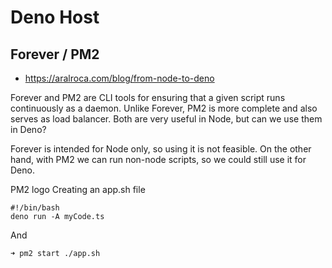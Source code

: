 # Deno Host 

## Forever / PM2

* https://aralroca.com/blog/from-node-to-deno

Forever and PM2 are CLI tools for ensuring that a given script runs continuously as a daemon. Unlike Forever, PM2 is more complete and also serves as load balancer. Both are very useful in Node, but can we use them in Deno?

Forever is intended for Node only, so using it is not feasible. On the other hand, with PM2 we can run non-node scripts, so we could still use it for Deno.

PM2 logo
Creating an app.sh file

```
#!/bin/bash
deno run -A myCode.ts
```

And

```
➜ pm2 start ./app.sh 
```
